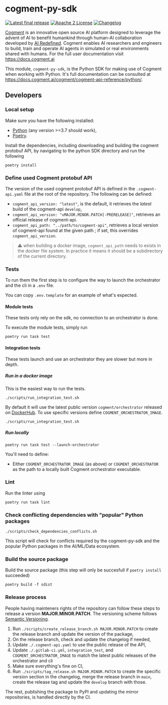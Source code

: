 # cogment-py-sdk

[![Latest final release](https://img.shields.io/pypi/v/cogment?style=flat-square)](https://pypi.org/project/cogment/) [![Apache 2 License](https://img.shields.io/badge/license-Apache%202-green?style=flat-square)](./LICENSE) [![Changelog](https://img.shields.io/badge/-Changelog%20-blueviolet?style=flat-square)](./CHANGELOG.md)

[Cogment](https://cogment.ai) is an innovative open source AI platform designed to leverage the advent of AI to benefit humankind through human-AI collaboration developed by [AI Redefined](https://ai-r.com). Cogment enables AI researchers and engineers to build, train and operate AI agents in simulated or real environments shared with humans. For the full user documentation visit <https://docs.cogment.ai>

This module, `cogment-py-sdk`, is the Python SDK for making use of Cogment when working with Python. It's full documentation can be consulted at <https://docs.cogment.ai/cogment/cogment-api-reference/python/>.

## Developers

### Local setup

Make sure you have the following installed:

-   [Python](https://www.python.org) (any version >=3.7 should work),
-   [Poetry](https://python-poetry.org).

Install the dependencies, including downloading and building the cogment protobuf API, by navigating to the python SDK directory and run the following

```
poetry install
```

### Define used Cogment protobuf API

The version of the used cogment protobuf API is defined in the `.cogment-api.yaml` file at the root of the repository. The following can be defined:

-   `cogment_api_version: "latest"`, is the default, it retrieves the _latest_ build of the cogment-api `develop`,
-   `cogment_api_version: "vMAJOR.MINOR.PATCH[-PRERELEASE]"`, retrieves an official release of cogment-api.
-   `cogment_api_path: "../path/to/cogment-api"`, retrieves a local version of cogment-api found at the given path ; if set, this overrides `cogment_api_version`.

> ⚠️ when building a docker image, `cogment_api_path` needs to exists in the docker file system. In practice it means it should be a subdirectory of the current directory.

### Tests

To run them the first step is to configure the way to launch the orchestrator and the cli in a `.env` file.

You can copy `.env.template` for an example of what's expected.

#### Module tests

These tests only rely on the sdk, no connection to an orchestrator is done.

To execute the module tests, simply run

```
poetry run task test
```

#### Integration tests

These tests launch and use an orchestrator they are slower but more in depth.

##### Run in a docker image

This is the easiest way to run the tests.

```
./scripts/run_integration_test.sh
```

By default it will use the latest public version `cogment/orchestrator` released on [DockerHub](https://hub.docker.com/u/cogment). To use specific versions define `COGMENT_ORCHESTRATOR_IMAGE`.

```
./scripts/run_integration_test.sh
```

##### Run locally

```
poetry run task test --launch-orchestrator
```

You'll need to define:
- Either `COGMENT_ORCHESTRATOR_IMAGE` (as above) or `COGMENT_ORCHESTRATOR` as the path to a locally built Cogment orchestrator executable.

### Lint

Run the linter using

```
poetry run task lint
```

### Check conflicting dependencies with "popular" Python packages

```
./scripts/check_dependencies_conflicts.sh
```

This script will check for conflicts required by the cogment-py-sdk and the popular Python packages in the AI/ML/Data ecosystem.

### Build the source package

Build the source package (this step will only be succesfull if `poetry install` succeeded)

```
poetry build -f sdist
```

### Release process

People having mainteners rights of the repository can follow these steps to release a version **MAJOR.MINOR.PATCH**. The versioning scheme follows [Semantic Versioning](http://semver.org/spec/v2.0.0.html).

1. Run `./scripts/create_release_branch.sh MAJOR.MINOR.PATCH` to create the release branch and update the version of the package,
2. On the release branch, check and update the changelog if needed,
3. Update `./.cogment-api.yaml` to use the public release of the API,
4. Update `./.gitlab-ci.yml`, `integration_test`, and `COGMENT_ORCHESTRATOR_IMAGE` to match the latest public releases of the orchestrator and cli
5. Make sure everything's fine on CI,
6. Run `./scripts/tag_release.sh MAJOR.MINOR.PATCH` to create the specific version section in the changelog, merge the release branch in `main`, create the release tag and update the `develop` branch with those.

The rest, publishing the package to PyPI and updating the mirror repositories, is handled directly by the CI.
